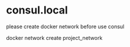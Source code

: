 # consul.local

please create docker network before use consul

docker network create project_network